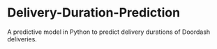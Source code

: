 # Delivery-Duration-Prediction
A predictive model in Python to predict delivery durations of Doordash deliveries.

